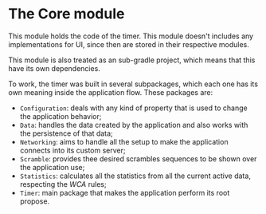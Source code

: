 # The Core module

This module holds the code of the timer. This module doesn't includes any implementations for UI, since
then are stored in their respective modules.

This module is also treated as an sub-gradle project, which means that this have its own dependencies.

To work, the timer was built in several subpackages, which each one has its own meaning inside the
application flow. These packages are:
- `Configuration`: deals with any kind of property that is used to change the application behavior;
- `Data`: handles the data created by the application and also works with the persistence of that data;
- `Networking`: aims to handle all the setup to make the application connects into its custom server;
- `Scramble`: provides thee desired scrambles sequences to be shown over the application use;
- `Statistics`: calculates all the statistics from all the current active data, respecting the _WCA_ rules;
- `Timer`: main package that makes the application perform its root propose.
